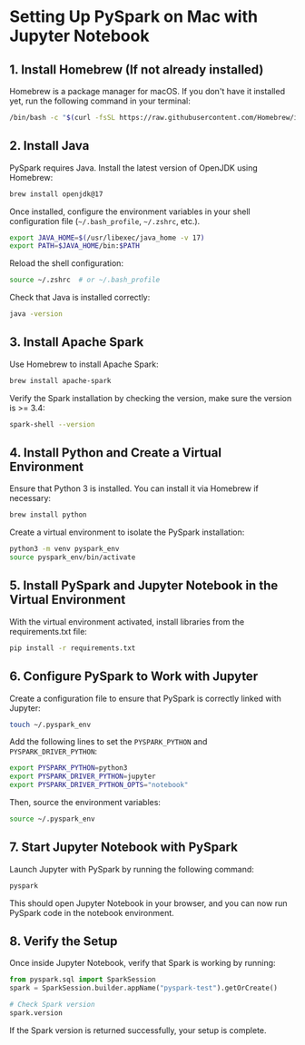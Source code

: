 # Setting Up PySpark on Mac with Jupyter Notebook

## 1. Install Homebrew (If not already installed)

Homebrew is a package manager for macOS. If you don't have it installed yet, run the following command in your terminal:

```bash
/bin/bash -c "$(curl -fsSL https://raw.githubusercontent.com/Homebrew/install/HEAD/install.sh)"
```

## 2. Install Java

PySpark requires Java. Install the latest version of OpenJDK using Homebrew:

```bash
brew install openjdk@17
```

Once installed, configure the environment variables in your shell configuration file (`~/.bash_profile`, `~/.zshrc`, etc.).

```bash
export JAVA_HOME=$(/usr/libexec/java_home -v 17)
export PATH=$JAVA_HOME/bin:$PATH
```

Reload the shell configuration:

```bash
source ~/.zshrc  # or ~/.bash_profile
```

Check that Java is installed correctly:

```bash
java -version
```

## 3. Install Apache Spark

Use Homebrew to install Apache Spark:

```bash
brew install apache-spark
```

Verify the Spark installation by checking the version, make sure the version is >= 3.4:

```bash
spark-shell --version
```

## 4. Install Python and Create a Virtual Environment

Ensure that Python 3 is installed. You can install it via Homebrew if necessary:

```bash
brew install python
```

Create a virtual environment to isolate the PySpark installation:

```bash
python3 -m venv pyspark_env
source pyspark_env/bin/activate
```

## 5. Install PySpark and Jupyter Notebook in the Virtual Environment

With the virtual environment activated, install libraries from the requirements.txt file:

```bash
pip install -r requirements.txt
```

## 6. Configure PySpark to Work with Jupyter

Create a configuration file to ensure that PySpark is correctly linked with Jupyter:

```bash
touch ~/.pyspark_env
```

Add the following lines to set the `PYSPARK_PYTHON` and `PYSPARK_DRIVER_PYTHON`:

```bash
export PYSPARK_PYTHON=python3
export PYSPARK_DRIVER_PYTHON=jupyter
export PYSPARK_DRIVER_PYTHON_OPTS="notebook"
```

Then, source the environment variables:

```bash
source ~/.pyspark_env
```

## 7. Start Jupyter Notebook with PySpark

Launch Jupyter with PySpark by running the following command:

```bash
pyspark
```

This should open Jupyter Notebook in your browser, and you can now run PySpark code in the notebook environment.

## 8. Verify the Setup

Once inside Jupyter Notebook, verify that Spark is working by running:

```python
from pyspark.sql import SparkSession
spark = SparkSession.builder.appName("pyspark-test").getOrCreate()

# Check Spark version
spark.version
```

If the Spark version is returned successfully, your setup is complete.
